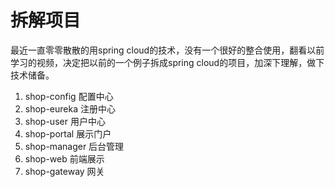 # 拆解项目  
最近一直零零散散的用spring cloud的技术，没有一个很好的整合使用，翻看以前学习的视频，决定把以前的一个例子拆成spring cloud的项目，加深下理解，做下技术储备。  
1. shop-config   配置中心
2. shop-eureka   注册中心
3. shop-user     用户中心
4. shop-portal   展示门户
5. shop-manager  后台管理
6. shop-web      前端展示
7. shop-gateway  网关
